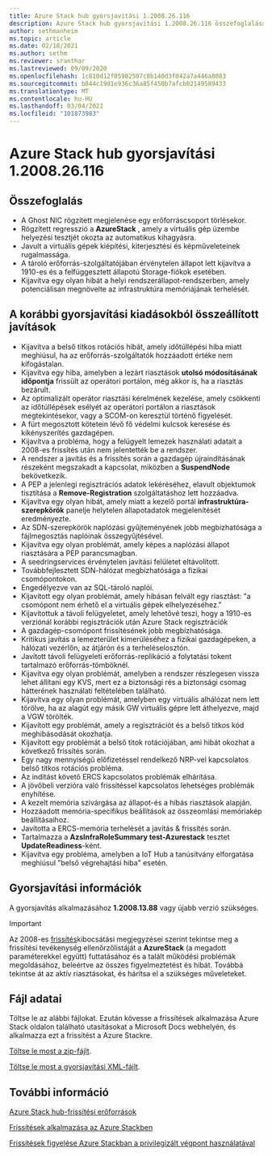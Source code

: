```yaml
---
title: Azure Stack hub gyorsjavítási 1.2008.26.116
description: Azure Stack hub gyorsjavítási 1.2008.26.116 összefoglalása
author: sethmanheim
ms.topic: article
ms.date: 02/18/2021
ms.author: sethm
ms.reviewer: sranthar
ms.lastreviewed: 09/09/2020
ms.openlocfilehash: 1c810d12f05982507c8b140d3f042a7a446a8083
ms.sourcegitcommit: b844c19d1e936c36a85f450b7afcb02149589433
ms.translationtype: MT
ms.contentlocale: hu-HU
ms.lasthandoff: 03/04/2021
ms.locfileid: "101873983"
---
```

# <a name="azure-stack-hub-hotfix-1200826116"></a>Azure Stack hub gyorsjavítási 1.2008.26.116

## <a name="summary"></a>Összefoglalás

- A Ghost NIC rögzített megjelenése egy erőforráscsoport törlésekor.
- Rögzített regresszió a **AzureStack** , amely a virtuális gép üzembe helyezési tesztjét okozta az automatikus kihagyásra.
- Javult a virtuális gépek kiépítési, kiterjesztési és képműveleteinek rugalmassága.
- A tároló erőforrás-szolgáltatójában érvénytelen állapot lett kijavítva a 1910-es és a felfüggesztett állapotú Storage-fiókok esetében.
- Kijavítva egy olyan hibát a helyi rendszerállapot-rendszerben, amely potenciálisan megnövelte az infrastruktúra memóriájának terhelését.

## <a name="fixes-rolled-up-from-previous-hotfix-releases"></a>A korábbi gyorsjavítási kiadásokból összeállított javítások

- Kijavítva a belső titkos rotációs hibát, amely időtúllépési hiba miatt meghiúsul, ha az erőforrás-szolgáltatók hozzáadott értéke nem kifogástalan.
- Kijavítva egy hiba, amelyben a lezárt riasztások **utolsó módosításának időpontja** frissült az operátori portálon, még akkor is, ha a riasztás bezárult.
- Az optimalizált operátor riasztási kérelmének kezelése, amely csökkenti az időtúllépések esélyét az operátori portálon a riasztások megtekintésekor, vagy a SCOM-on keresztül történő figyelését.
- A fürt megosztott kötetein lévő fő védelmi kulcsok keresése és kikényszerítés gazdagépen.
- Kijavítva a probléma, hogy a felügyelt lemezek használati adatait a 2008-es frissítés után nem jelentették be a rendszer.
- A rendszer a javítás és a frissítés során a gazdagép újraindításának részeként megszakadt a kapcsolat, miközben a **SuspendNode** bekövetkezik.
- A PEP a jelenlegi regisztrációs adatok lekéréséhez, elavult objektumok tisztítása a **Remove-Registration** szolgáltatáshoz lett hozzáadva.
- Kijavítva egy olyan hibát, amely miatt a kezelő portál **infrastruktúra-szerepkörök** panelje helytelen állapotadatok megjelenítését eredményezte.
- Az SDN-szerepkörök naplózási gyűjteményének jobb megbízhatósága a fájlmegosztás naplóinak összegyűjtésével.
- Kijavítva egy olyan problémát, amely képes a naplózási állapot riasztására a PEP parancsmagban.
- A seedringservices érvénytelen javítási felületet eltávolított.
- Továbbfejlesztett SDN-hálózat megbízhatósága a fizikai csomópontokon.
- Engedélyezve van az SQL-tároló naplói.
- Kijavított egy olyan problémát, amely hibásan felvált egy riasztást: "a csomópont nem érhető el a virtuális gépek elhelyezéséhez."
- Kijavítottuk a távoli felügyeletet, amely lehetővé teszi, hogy a 1910-es verziónál korábbi regisztrációk után Azure Stack regisztrációk
- A gazdagép-csomópont frissítésének jobb megbízhatósága.
- Kritikus javítás a lemezterület kimerüléséhez a fizikai gazdagépeken, a hálózati vezérlőn, az átjárón és a terheléselosztón.
- Javított távoli felügyeleti erőforrás-replikáció a folytatási tokent tartalmazó erőforrás-tömböknél.
- Kijavítva egy olyan problémát, amelyben a rendszer részlegesen vissza lehet állítani egy KVS, mert ez a biztonsági rés a biztonsági csomag hátterének használati feltételében található.
- Kijavítva egy olyan problémát, amelyben egy virtuális alhálózat nem lett törölve, ha az alagút egy másik GW virtuális gépre lett áthelyezve, majd a VGW törölték.
- Kijavított egy problémát, amely a regisztrációt és a belső titkos kód meghibásodását okozhatja.
- Kijavított egy problémát a belső titok rotációjában, ami hibát okozhat a következő frissítés során.
- Egy nagy mennyiségű előfizetéssel rendelkező NRP-vel kapcsolatos belső titkos rotációs probléma.
- Az indítást követő ERCS kapcsolatos problémák elhárítása.
- A jövőbeli verzióra való frissítéssel kapcsolatos lehetséges problémák enyhítése.
- A kezelt memória szivárgása az állapot-és a hibás riasztások alapján.
- Hozzáadott memória-specifikus beállítások az összeomlási memóriakép beállításaihoz.
- Javította a ERCS-memória terhelését a javítás & frissítés során.
- Tartalmazza a **AzsInfraRoleSummary test-Azurestack** tesztet **UpdateReadiness**-ként.
- Kijavítva egy probléma, amelyben a IoT Hub a tanúsítvány elforgatása meghiúsul "belső végrehajtási hiba" esetén.

## <a name="hotfix-information"></a>Gyorsjavítási információk

A gyorsjavítás alkalmazásához **1.2008.13.88** vagy újabb verzió szükséges.

> [!IMPORTANT]
> Az 2008-es [frissítés](release-notes.md?view=azs-2008&preserve-view=true)kibocsátási megjegyzései szerint tekintse meg a frissítési tevékenység ellenőrzőlistáját a **AzureStack** (a megadott paraméterekkel együtt) futtatásához és a talált működési problémák megoldásához, beleértve az összes figyelmeztetést és hibát. Továbbá tekintse át az aktív riasztásokat, és hárítsa el a szükséges műveleteket.

## <a name="file-information"></a>Fájl adatai

Töltse le az alábbi fájlokat. Ezután kövesse a frissítések alkalmazása Azure Stack oldalon található utasításokat a Microsoft Docs webhelyén, és alkalmazza ezt a frissítést a Azure Stackre.

[Töltse le most a zip-fájlt](https://azurestackhub.azureedge.net/PR/download/MAS_HotFix_1.2008.26.116/HotFix/AzS_Update_1.2008.26.116.zip).

[Töltse le most a gyorsjavítási XML-fájlt](https://azurestackhub.azureedge.net/PR/download/MAS_HotFix_1.2008.26.116/HotFix/metadata.xml).

## <a name="more-information"></a>További információ

[Azure Stack hub-frissítési erőforrások](azure-stack-updates.md)

[Frissítések alkalmazása az Azure Stackben](azure-stack-apply-updates.md)

[Frissítések figyelése Azure Stackban a privilegizált végpont használatával](azure-stack-monitor-update.md)